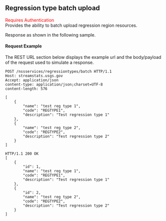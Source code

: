 ## Regression type batch upload
<span style="color:red">Requires Authentication</span>  
Provides the ability to batch upload regression region resources.

Response as shown in the following sample.
#### Request Example
The REST URL section below displays the example url and the body/payload of the request used to simulate a response.

```
POST /nssservices/regressiontypes/batch HTTP/1.1
Host: streamstats.usgs.gov
Accept: application/json
content-type: application/json;charset=UTF-8
content-length: 576

[
	{
	    "name": "test reg type 1",
	    "code": "REGTYPE1",
	    "description": "Test regression type 1"
	},
    {
	    "name": "test reg type 2",
	    "code": "REGTYPE2",
	    "description": "Test regression type 2"
	}
]
```

```
HTTP/1.1 200 OK
[
	{
        "id": 1,
	    "name": "test reg type 1",
	    "code": "REGTYPE1",
	    "description": "Test regression type 1"
	},
    {
        "id": 2,
	    "name": "test reg type 2",
	    "code": "REGTYPE2",
	    "description": "Test regression type 2"
	}
]
```